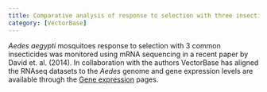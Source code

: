 ```yaml
---
title: Comparative analysis of response to selection with three insecticides in the
category: [VectorBase]
---
```

<em>Aedes aegypti</em> mosquitoes response to selection with 3 common insecticides was monitored using mRNA sequencing in a recent paper by David et. al. (2014). In collaboration with the authors VectorBase has aligned the RNAseq datasets to the <em>Aedes</em> genome and gene expression levels are available through the <a href="http://funcgen.vectorbase.org/expression-browser/next-gen">Gene expression</a> pages.
